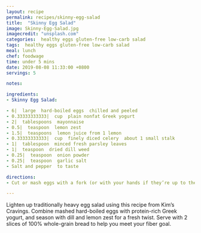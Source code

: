 ```yaml
---
layout: recipe
permalink: recipes/skinny-egg-salad
title:  "Skinny Egg Salad"
image: Skinny-Egg-Salad.jpg
imagecredit: "unsplash.com"
categories:  healthy eggs gluten-free low-carb salad
tags:  healthy eggs gluten-free low-carb salad
meal: lunch
chef: foodwage
time: under 5 mins
date: 2019-08-08 11:33:00 +0800
servings: 5

notes:

ingredients:
- Skinny Egg Salad:

- 6|  large  hard-boiled eggs  chilled and peeled
- 0.33333333333|  cup  plain nonfat Greek yogurt
- 2|  tablespoons  mayonnaise
- 0.5|  teaspoon  lemon zest
- 1.5|  teaspoons  lemon juice from 1 lemon
- 0.33333333333|  cup  finely diced celery  about 1 small stalk
- 1|  tablespoon  minced fresh parsley leaves
- 1|  teaspoon  dried dill weed
- 0.25|  teaspoon  onion powder
- 0.25|  teaspoon  garlic salt
- Salt and pepper  to taste

directions:
- Cut or mash eggs with a fork (or with your hands if they’re up to the task!). Place all ingredients in a medium-large bowl and stir until combined, and serve.

---
```


Lighten up traditionally heavy egg salad using this recipe from Kim’s Cravings. Combine mashed hard-boiled eggs with protein-rich Greek yogurt, and season with dill and lemon zest for a fresh twist. Serve with 2 slices of 100% whole-grain bread to help you meet your fiber goal.
